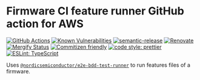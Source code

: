 # Firmware CI feature runner GitHub action for AWS

[![GitHub Actions](https://github.com/NordicSemiconductor/cloud-aws-firmware-ci-feature-runner-action-aws/workflows/Test%20and%20Release/badge.svg)](https://github.com/NordicSemiconductor/cloud-aws-firmware-ci-feature-runner-action-aws/actions)
[![Known Vulnerabilities](https://snyk.io/test/github/NordicSemiconductor/cloud-aws-firmware-ci-feature-runner-action-aws/badge.svg)](https://snyk.io/test/github/NordicSemiconductor/cloud-aws-firmware-ci-feature-runner-action-aws)
[![semantic-release](https://img.shields.io/badge/%20%20%F0%9F%93%A6%F0%9F%9A%80-semantic--release-e10079.svg)](https://github.com/semantic-release/semantic-release)
[![Renovate](https://img.shields.io/badge/renovate-enabled-brightgreen.svg)](https://renovatebot.com)
[![Mergify Status](https://img.shields.io/endpoint.svg?url=https://gh.mergify.io/badges/NordicSemiconductor/cloud-aws-firmware-ci-feature-runner-action-aws)](https://mergify.io)
[![Commitizen friendly](https://img.shields.io/badge/commitizen-friendly-brightgreen.svg)](http://commitizen.github.io/cz-cli/)
[![code style: prettier](https://img.shields.io/badge/code_style-prettier-ff69b4.svg)](https://github.com/prettier/prettier/)
[![ESLint: TypeScript](https://img.shields.io/badge/ESLint-TypeScript-blue.svg)](https://github.com/typescript-eslint/typescript-eslint)

Uses
[`@nordicsemiconductor/e2e-bdd-test-runner`](https://github.com/NordicSemiconductor/cloud-e2e-bdd-test-runner-js)
to run features files of a firmware.
